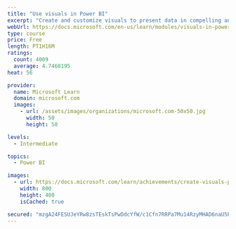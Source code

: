 ```yaml
---
title: "Use visuals in Power BI"
excerpt: "Create and customize visuals to present data in compelling and insightful ways."
webUrl: https://docs.microsoft.com/en-us/learn/modules/visuals-in-power-bi/
type: course
price: Free
length: PT1H16M
ratings:
  count: 4009
  average: 4.7468195
heat: 56

provider:
  name: Microsoft Learn
  domain: microsoft.com
  images:
    - url: /assets/images/organizations/microsoft.com-50x50.jpg
      width: 50
      height: 50

levels:
  - Intermediate

topics:
  - Power BI

images:
  - url: https://docs.microsoft.com/learn/achievements/create-visuals-power-bi-desktop-social.png
    width: 800
    height: 400
    isCached: true

secured: "mzgA24FESUJeYRw8zsTEskTsPwDdcYfW/c1Cfn7RRPa7Mu14RzyMHAD6naU5PyH1eW+/Y8bYwAsSmH+efjug+c7ko4CaQD8ATckF4o05hMNg2AyuWKmVTx3r74LshJLxUT8jXEHTjmFdF3GhIA0u80eBnsDzkUinqAOIiYyxI3bEgOuAZP4uzfhL3uOereMw2BhO2Ona5FSVgBnRNUZ6Pc5MP3ieLIHN8e6r3dYnYm4ouoZ/iDUoJsz1ncgDpXe+o1M8wj6+QjfnvZvKwOjAvH2GH0yfbcdscX5t1ZiAwXgegv2N2EHHFz0jezxBXbqXi+NN2q8zDa28mrDqggvE4tNnfQnWL+eGaAJ7P7DMN/qU2kES3WHLzaY0CPE7wxvoH3PhZ1AoES3OnDtaLRUyjbUzrl2v54qOIhPzevKawfU=;eI7N7XKh07xjXhI2r/FXFg=="
---
```


